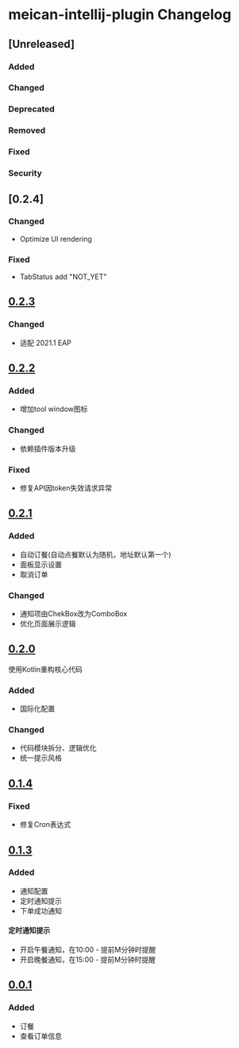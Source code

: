 <!-- Keep a Changelog guide -> https://keepachangelog.com -->

# meican-intellij-plugin Changelog

## [Unreleased]
### Added

### Changed

### Deprecated

### Removed

### Fixed

### Security
## [0.2.4]
### Changed
- Optimize UI rendering
### Fixed
- TabStatus add "NOT_YET"

## [0.2.3](https://github.com/motui/meican-intellij-plugin/releases/tag/v0.2.3)
### Changed
- 适配 2021.1 EAP
## [0.2.2](https://github.com/motui/meican-intellij-plugin/releases/tag/v0.2.2)
### Added
- 增加tool window图标
### Changed
- 依赖插件版本升级
### Fixed
- 修复API因token失效请求异常

## [0.2.1](https://github.com/motui/meican-intellij-plugin/releases/tag/v0.2.1)
### Added
- 自动订餐(自动点餐默认为随机，地址默认第一个)
- 面板显示设置
- 取消订单
### Changed
- 通知项由ChekBox改为ComboBox
- 优化页面展示逻辑

## [0.2.0](https://github.com/motui/meican-intellij-plugin/releases/tag/v0.2.0)
使用Kotlin重构核心代码
### Added
- 国际化配置
### Changed
- 代码模块拆分、逻辑优化
- 统一提示风格

## [0.1.4](https://github.com/motui/meican-intellij-plugin/releases/tag/v0.1.4)
### Fixed
- 修复Cron表达式

## [0.1.3](https://github.com/motui/meican-intellij-plugin/releases/tag/v0.1.3)
### Added
- 通知配置
- 定时通知提示
- 下单成功通知
#### 定时通知提示
- 开启午餐通知，在10:00 - 提前M分钟时提醒
- 开启晚餐通知，在15:00 - 提前M分钟时提醒

## [0.0.1](https://github.com/motui/meican-intellij-plugin/releases/tag/v0.0.1)
### Added
- 订餐
- 查看订单信息